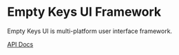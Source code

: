 # Empty Keys UI Framework

Empty Keys UI is multi-platform user interface framework.

[API Docs](https://emptykeys.github.io/UI_Framework/)
